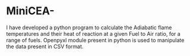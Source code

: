# MiniCEA-
I have developed a python program to calculate the Adiabatic flame temperatures and their heat of reaction at a given Fuel to Air ratio, for a range of fuels. Openpyxl module present in python is used to manipulate the data present in CSV format. 
